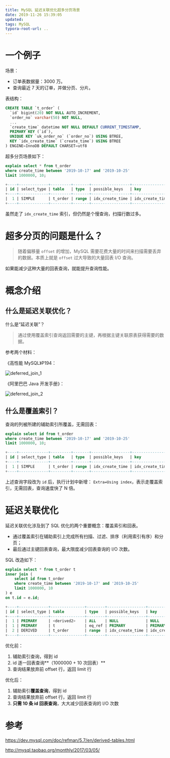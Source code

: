 ```yaml
---
title: MySQL 延迟关联优化超多分页场景
date: 2019-11-26 15:39:05
updated:
tags: MySQL
typora-root-url: ..
---
```


# 一个例子

场景：

* 订单表数据量：3000 万。
* 查询最近 7 天的订单，并做分页、分片。

表结构：

```sql
CREATE TABLE `t_order` (
  `id` bigint(20) NOT NULL AUTO_INCREMENT,
  `order_no` varchar(50) NOT NULL,
  ...
  `create_time` datetime NOT NULL DEFAULT CURRENT_TIMESTAMP,
  PRIMARY KEY (`id`),
  UNIQUE KEY `uk_order_no` (`order_no`) USING BTREE,
  KEY `idx_create_time` (`create_time`) USING BTREE
) ENGINE=InnoDB DEFAULT CHARSET=utf8
```

超多分页场景如下：

```sql
explain select * from t_order 
where create_time between '2019-10-17' and '2019-10-25' 
limit 1000000, 10;

+----+-------------+---------+-------+-----------------+-----------------+---------+------+---------+-----------------------+
| id | select_type | table   | type  | possible_keys   | key             | key_len | ref  | rows    | Extra                 |
+----+-------------+---------+-------+-----------------+-----------------+---------+------+---------+-----------------------+
|  1 | SIMPLE      | t_order | range | idx_create_time | idx_create_time | 5       | NULL | 3775048 | Using index condition |
+----+-------------+---------+-------+-----------------+-----------------+---------+------+---------+-----------------------+
```

虽然走了 `idx_create_time` 索引，但仍然是个慢查询，扫描行数过多。

# 超多分页的问题是什么？

> 随着偏移量 `offset` 的增加，MySQL 需要花费大量的时间来扫描需要丢弃的数据。本质上就是 `offset` 过大导致的大量回表 I/O 查询。

如果能减少这种大量的回表查询，就能提升查询性能。

# 概念介绍

## 什么是延迟关联优化？

什么是“延迟关联”？

>  通过使用覆盖索引查询返回需要的主键，再根据主键关联原表获得需要的数据。 

参考两个材料：

《高性能 MySQL》P194：

![deferred_join_1](/img/mysql/deferred_join_1.png)

《阿里巴巴 Java 开发手册》：

![deferred_join_2](/img/mysql/deferred_join_2.png)

## 什么是覆盖索引？

查询的列被所建的辅助索引所覆盖，无需回表：

```sql
explain select id from t_order 
where create_time between '2019-10-17' and '2019-10-25' 
limit 1000000, 10;

+----+-------------+---------+-------+-----------------+-----------------+---------+------+---------+--------------------------+
| id | select_type | table   | type  | possible_keys   | key             | key_len | ref  | rows    | Extra                    |
+----+-------------+---------+-------+-----------------+-----------------+---------+------+---------+--------------------------+
|  1 | SIMPLE      | t_order | range | idx_create_time | idx_create_time | 5       | NULL | 3775048 | Using where; Using index |
+----+-------------+---------+-------+-----------------+-----------------+---------+------+---------+--------------------------+
```

上述查询字段改为 `id` 后，执行计划中新增： `Extra=Using index`，表示走覆盖索引，无需回表，查询速度快了 N 倍。

# 延迟关联优化

延迟关联优化涉及到了 SQL 优化的两个重要概念：覆盖索引和回表。

* 通过覆盖索引在辅助索引上完成所有扫描、过滤、排序（利用索引有序）和分页；
* 最后通过主键回表查询，最大限度减少回表查询的 I/O 次数。

SQL 改造如下：

```sql
explain select * from t_order t 
inner join (
    select id from t_order 
    where create_time between '2019-10-17' and '2019-10-25' 
    limit 1000000, 10
) e 
on t.id = e.id;

+----+-------------+---------------+--------+-----------------+-----------------+---------+------+---------+--------------------------+
| id | select_type | table         | type   | possible_keys   | key             | key_len | ref  | rows    | Extra                    |
+----+-------------+---------------+--------+-----------------+-----------------+---------+------+---------+--------------------------+
|  1 | PRIMARY     | <derived2>    | ALL    | NULL            | NULL            | NULL    | NULL | 1000010 | NULL                     |
|  1 | PRIMARY     | t             | eq_ref | PRIMARY         | PRIMARY         | 8       | e.id |       1 | NULL                     |
|  2 | DERIVED     | t_order       | range  | idx_create_time | idx_create_time | 5       | NULL | 3775048 | Using where; Using index |
+----+-------------+---------------+--------+-----------------+-----------------+---------+------+---------+--------------------------+
```

优化前：

1. 辅助索引查询，得到 id
2. id 逐一回表查询**（1000000  + 10 次回表）**
3. 查询结果放弃前 offset 行，返回 limit 行

优化后：

1. 辅助索引**覆盖查询**，得到 id
2. 查询结果放弃前 offset 行，返回 limit 行
3. **只需 10 条 id 回表查询**，大大减少回表查询的 I/O 次数

# 参考

https://dev.mysql.com/doc/refman/5.7/en/derived-tables.html

http://mysql.taobao.org/monthly/2017/03/05/